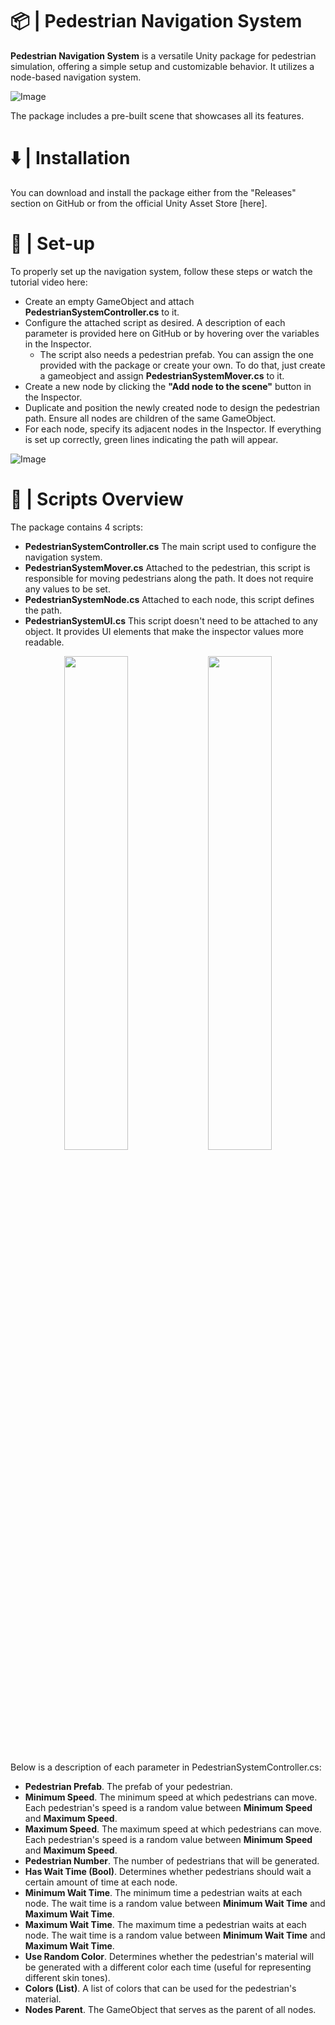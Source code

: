 # 📦 | Pedestrian Navigation System
**Pedestrian Navigation System** is a versatile Unity package for pedestrian simulation, offering a simple setup and customizable behavior.
It utilizes a node-based navigation system.

![Image](https://github.com/user-attachments/assets/af491d37-e6b2-4f01-ace3-4df6cc675d19)

The package includes a pre-built scene that showcases all its features.
# ⬇️ | Installation
You can download and install the package either from the "Releases" section on GitHub or from the official Unity Asset Store [here].
# 🚀 | Set-up
To properly set up the navigation system, follow these steps or watch the tutorial video here:
- Create an empty GameObject and attach **PedestrianSystemController.cs** to it.
- Configure the attached script as desired. A description of each parameter is provided here on GitHub or by hovering over the variables in the Inspector.
  - The script also needs a pedestrian prefab. You can assign the one provided with the package or create your own. To do that, just create a gameobject and assign **PedestrianSystemMover.cs** to it.
- Create a new node by clicking the **"Add node to the scene"** button in the Inspector.
- Duplicate and position the newly created node to design the pedestrian path. Ensure all nodes are children of the same GameObject.
- For each node, specify its adjacent nodes in the Inspector. If everything is set up correctly, green lines indicating the path will appear.

![Image](https://github.com/user-attachments/assets/4ebf6d14-aea1-42f9-b7fe-29b8804b5b84)

# 🔎 | Scripts Overview
The package contains 4 scripts:
- **PedestrianSystemController.cs** The main script used to configure the navigation system.
- **PedestrianSystemMover.cs** Attached to the pedestrian, this script is responsible for moving pedestrians along the path. It does not require any values to be set.
- **PedestrianSystemNode.cs** Attached to each node, this script defines the path.
- **PedestrianSystemUI.cs** This script doesn't need to be attached to any object. It provides UI elements that make the inspector values more readable.

<p align="center">
    <img src="https://github.com/user-attachments/assets/2da1c424-07e4-4d94-8673-ef9cc89d3485" width="45%" style="vertical-align: top;">
    <img src="https://github.com/user-attachments/assets/f7f7e589-d611-4893-8cd5-291ddbd97041" width="45%" style="vertical-align: top;">
</p>

Below is a description of each parameter in PedestrianSystemController.cs:
- **Pedestrian Prefab**. The prefab of your pedestrian.
- **Minimum Speed**. The minimum speed at which pedestrians can move. Each pedestrian's speed is a random value between **Minimum Speed** and **Maximum Speed**.
- **Maximum Speed**. The maximum speed at which pedestrians can move. Each pedestrian's speed is a random value between **Minimum Speed** and **Maximum Speed**.
- **Pedestrian Number**. The number of pedestrians that will be generated.
- **Has Wait Time (Bool)**. Determines whether pedestrians should wait a certain amount of time at each node.
- **Minimum Wait Time**. The minimum time a pedestrian waits at each node. The wait time is a random value between **Minimum Wait Time** and **Maximum Wait Time**.
- **Maximum Wait Time**. The maximum time a pedestrian waits at each node. The wait time is a random value between **Minimum Wait Time** and **Maximum Wait Time**.
- **Use Random Color**. Determines whether the pedestrian's material will be generated with a different color each time (useful for representing different skin tones).
- **Colors (List)**. A list of colors that can be used for the pedestrian's material.
- **Nodes Parent**. The GameObject that serves as the parent of all nodes.


